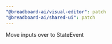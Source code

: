 ```yaml
---
"@breadboard-ai/visual-editor": patch
"@breadboard-ai/shared-ui": patch
---
```


Move inputs over to StateEvent

